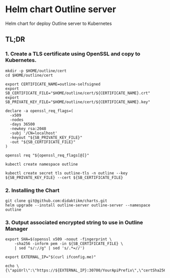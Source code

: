 
# Helm chart Outline server

Helm chart for deploy Outline server to Kubernetes

## TL;DR

### 1. Create a TLS certificate using OpenSSL and copy to Kubernetes.

```console
mkdir -p $HOME/outline/cert
cd $HOME/outline/cert
```

```console
export CERTIFICATE_NAME=outline-selfsigned
export SB_CERTIFICATE_FILE="$HOME/outline/cert/${CERTIFICATE_NAME}.crt"
export SB_PRIVATE_KEY_FILE="$HOME/outline/cert/${CERTIFICATE_NAME}.key"
```

```console
declare -a openssl_req_flags=(
  -x509
  -nodes
  -days 36500
  -newkey rsa:2048
  -subj '/CN=localhost'
  -keyout "${SB_PRIVATE_KEY_FILE}"
  -out "${SB_CERTIFICATE_FILE}"
)
```

```console
openssl req "${openssl_req_flags[@]}"
```

```console
kubectl create namespace outline
```
```console
kubectl create secret tls outline-tls -n outline --key ${SB_PRIVATE_KEY_FILE} --cert ${SB_CERTIFICATE_FILE}
```

### 2. Installing the Chart

```console
git clone git@github.com:didaktikm/charts.git
helm upgrade --install outline-server outline-server --namespace outline
```

### 3. Output associated encrypted string to use in Outline Manager

```console
export SHA=$(openssl x509 -noout -fingerprint \
    -sha256 -inform pem -in ${SB_CERTIFICATE_FILE} \
    | sed "s/://g" | sed 's/.*=//')

export EXTERNAL_IP="$(curl ifconfig.me)"

echo \{\"apiUrl\":\"https://${EXTERNAL_IP}:30700/YourApiPrefix\",\"certSha256\":\"${SHA}\"\}
```